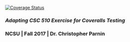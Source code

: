 [![Coverage Status](https://coveralls.io/repos/github/Timothy-Dement/COVERALLS-TEST/badge.svg?branch=master)](https://coveralls.io/github/Timothy-Dement/COVERALLS-TEST?branch=master)

### *Adapting CSC 510 Exercise for Coveralls Testing*
### NCSU  |  Fall 2017  |  Dr. Christopher Parnin